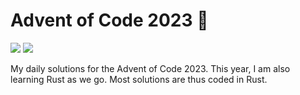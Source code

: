 # Advent of Code 2023 🎄

![](https://img.shields.io/badge/📅_%20day-20-blue?style=for-the-badge)
![](https://img.shields.io/badge/⭐_%20stars-40-yellow?style=for-the-badge)

My daily solutions for the Advent of Code 2023. This year, I am also learning Rust as we go. Most solutions are thus coded in Rust.
